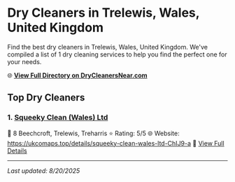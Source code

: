 # Dry Cleaners in Trelewis, Wales, United Kingdom

Find the best dry cleaners in Trelewis, Wales, United Kingdom. We've compiled a list of 1 dry cleaning services to help you find the perfect one for your needs.

🌐 **[View Full Directory on DryCleanersNear.com](https://drycleanersnear.com/city/United%20Kingdom/Wales/Trelewis)**

## Top Dry Cleaners

### 1. [Squeeky Clean (Wales) Ltd](https://drycleanersnear.com/dryCleaner/68a52d175ea1ca1ba63a5883/squeeky-clean-wales-ltd)
📍 8 Beechcroft, Trelewis, Treharris
⭐ Rating: 5/5
🌐 Website: https://ukcomaps.top/details/squeeky-clean-wales-ltd-ChIJ9-a
🔗 [View Full Details](https://drycleanersnear.com/dryCleaner/68a52d175ea1ca1ba63a5883/squeeky-clean-wales-ltd)


---

*Last updated: 8/20/2025*
